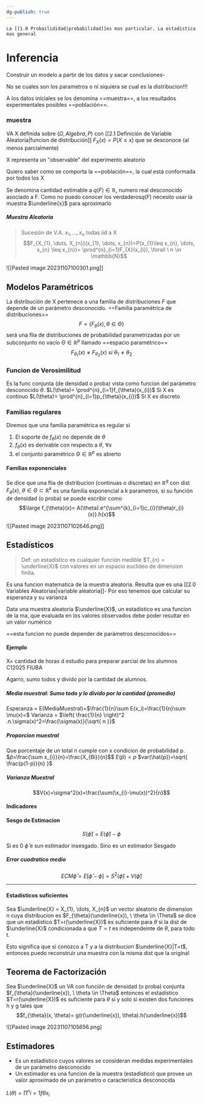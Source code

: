 ```yaml
---
dg-publish: true
---
```

	La [[1.0 Probailididad|probabilidad]]es mas particular. La estadistica mas general

# Inferencia

Construir un modelo a partir de los datos y sacar conclusiones-

No se cuales son los parametros o ni siquiera se cual es la distribucion!!!

A los datos iniciales se los denomina ==muestra==, a los resultados experimentales posibles ==población==.

### muestra
VA X definida sobre $(\Omega, Algebra, P)$ con [[2.1 Definición de Variable Aleatoria|funcion de distribución]] $F_X(x)= P(X \leq x)$ que se desconoce (al menos parcialmente)

X representa un "observable" del experimento aleatorio

Quiero saber como se comporta la ==población==, la cual está conformada por todos los X

Se denomina cantidad estimable a $q(F) \in \mathbb{R}$, numero real desconocido asociado a F. Como no puedo conocer los verdaderos$q(F)$ necesito usar la muestra $\underline{x}$ para aproximarlo


##### Muestra Aleatoria 
> Sucesión de V.A. $x_{1}, \dots, x_{n}$ todas iid a X
> $$F_{X_{1}, \dots, X_{n}}(x_{1}, \dots, x_{n})=P(x_{1}\leq x_{n}, \dots, x_{n} \leq x_{n})= \prod^{n}_{i=1}F_{X}(x_{i}), \forall \ n \in \mathbb{N}$$



![[Pasted image 20231107100301.png]]

## Modelos Paramétricos
La distribución de X pertenece a una familia de distribuciones $\textit{F}$ que depende de un parámetro desconocido.
==Familia paramétrica de distribuciones==
$$F =\{ {F_{\theta}(x)}, \theta \in \Theta \}$$
será una flia de distribuciones de probabilidad parametrizadas por un subconjunto no vacío $\Theta \in \mathbb{R}^p$ llamado ==espacio paramétrico==
$$F_{\theta_{1}}(x)\neq F_{\theta
_{2}}(x) \ si \ \theta_{1} \neq \theta_{2}$$

### Funcion de Verosimilitud
Es la func conjunta (de densidad o proba) vista como funcion del parámetro desconocido $\theta$. 
$L(\theta)= \prod^{n}_{i=1}f_{\theta}(x_{i})$ Si X es continuo
$L(\theta)= \prod^{n}_{i=1}p_{\theta}(x_{i})$ Si X es discreto

### Familias regulares
Diremos que una familia paramétrica es regular si 
1. El soporte de $f_{\theta}(x)$ no depende de $\theta$
2. $f_{\theta}(x)$ es derivable con respecto a $\theta, \ \forall x$
3. el conjunto paramétrico $\Theta \in \mathbb{R}^p$ es abierto

#### Familias exponenciales
Se dice que una flia de distribucion (continuas o discretas) en $\mathbb{R}^q$ con dist $F_{\theta}(x)$, $\theta \in \Theta \subset \mathbb{R}^k$ es una familia exponencial a k parametros, si su función de densidad (o proba) se puede escribir como 
$$\large f_{\theta}(x)= A(\theta).e^{\sum^{k}_{i=1}c_{i}(\theta)r_{i}(x)}.h(x)$$



![[Pasted image 20231107102646.png]]


## Estadísticos
> Def: un estadístico es cualquier función medible $T_{n} = \underline{X}$ con valores en un espacio euclideo de dimension finita.

Es una funcion matematica de la muestra aleatoria. Resulta que es una [[2.0  Variables Aleatorias|variable aleatoria]]- Por eso tenemos que calcular su esperanza y su varianza


Data una muestra aleatoria $\underline{X}$, un estadístico es una funcion de la ma, que evaluada en los valores observados debe poder resultar en un valor numérico

==esta funcion no puede depender de parámetros desconocidos==

#### Ejemplo 
X= cantidad de horas d estudio para preparar parcial de los alumnos C12025 FIUBA

Agarro, sumo todos y divido por la cantidad de alumnos. 

##### Media muestral: Sumo todo y lo divido por la cantidad (promedio)
Esperanza = E(MediaMuestral)=$\frac{1}{n}\sum E(x_i)=\frac{1}{n}\sum \mu(x)=$
Varianza =  $\left( \frac{1}{n} \right)^2 .n.\sigma(x)^2=\frac{\sigma(x)}{\sqrt{ n }}$


##### Proporcion muestral
Que porcentaje de un total n cumple con x condicion de probabilidad p.
$$\hat{p}$=\frac{\sum x_{i}}{n}=\frac{X_{Bi}}{n}$$
$E(\hat{p})=p$
$var(\hat{p})=\sqrt{ \frac{p(1-p)}{n} }$

##### Varianza Muestral 

$$V(x)=\sigma^2(x)=\frac{\sum(\x_{i}-\mu(x))^2}{n}$$



#### Indicadores 
#### Sesgo de Estimacion

$$S(\hat{\phi})=E(\hat{\phi})-\phi$$

Si es 0 $\hat{\phi}$ e sun estimador insesgado. Sino es un estimador Sesgado 

##### Error cuadratico medio 

$$ECM\hat{\phi}=E[\hat{\phi}-\phi]= S^2(\hat{\phi})+V(\hat{\phi})$$


----



#### Estadísticos suficientes

Sea $\underline{X} = X_{1}, \dots, X_{n}$ un vector aleatorio de dimension n cuya distribucion es $F_{\theta}(\underline{x}), \ \theta \in \Theta$ se dice que un estadistico $T=r(\underline{X})$ es suficiente para $\theta$ si la dist de $\underline{X}$ condicionada a que $T=t$ es independeinte de $\theta$, para todo t.

Esto significa que si conozco a T y a la distribucion $\underline{X}|T=t$, entonces puedo reconstruir una muestra con la misma dist que la original


## Teorema de Factorización 
Sea $\underline{X}$ un VA con función de densidad (o proba) conjunta $f_{\theta}(\underline{x}), \ \theta \in \Theta$ entonces el estadístico $T=r(\underline{X})$ es suficiente para $\theta$ si y solo si existen dos funciones h y g tales que 
$$f_{\theta}(x, \theta)= g(r(\underline{x}), \theta).h(\underline{x})$$


![[Pasted image 20231107105656.png]


## Estimadores

- Es un estadistico cuyos valores se consideran medidas experimentales de un parámetro desconocido 
- Un estimador es una funcion de la muestra (estadístico) que provee un valor aproximado de un parámetro o caracteristica desconocida 


$L(\theta) = \prod^{n}{i=1} f \theta{x_i}$